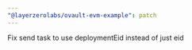 ```yaml
---
"@layerzerolabs/ovault-evm-example": patch
---
```


Fix send task to use deploymentEid instead of just eid
